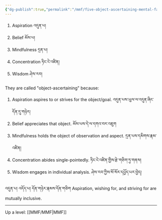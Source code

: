```yaml
---
{"dg-publish":true,"permalink":"/mmf/five-object-ascertaining-mental-factors/"}
---
```


1. Aspiration འདུན་པ།
2. Belief མོས་པ།
3. Mindfulness དྲན་པ།
4. Concentration ཏིང་ངེ་འཛིན།
5. Wisdom ཤེས་རབ།

They are called "object-ascertaining" because:
1. Aspiration aspires to or strives for the object/goal.
   འདུན་པས་ཡུལ་ལ་འདུན་ཞིང་དོན་དུ་གཉེར།
2. Belief appreciates that object.
   མོས་པས་དེ་ལ་དགའ་བར་འཇུག
3. Mindfulness holds the object of observation and aspect.
   དྲན་པས་དམིགས་རྣམ་འཛིན།
4. Concentration abides single-pointedly.
   ཏིང་ངེ་འཛིན་གྱིས་རྩེ་གཅིག་ཏུ་གནས།
5. Wisdom engages in individual analysis.
   ཤེས་རབ་ཀྱིས་སོ་སོར་དཔྱོད་པར་བྱེད།

འདུན་པ། འདོད་པ། དོན་གཉེར་རྣམས་དོན་གཅིག
Aspiration, wishing for, and striving for are mutually inclusive.

---
Up a level: [[MMF/MMF\|MMF]]